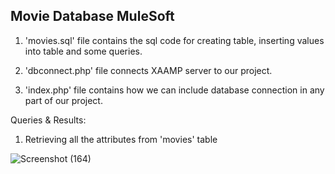 ## Movie Database MuleSoft

1. 'movies.sql' file contains the sql code for creating table, inserting values into table and some queries.

2. 'dbconnect.php' file connects XAAMP server to our project.

3. 'index.php' file contains how we can include database connection in any part of our project.

Queries & Results:

1. Retrieving all the attributes from 'movies' table

![Screenshot (164)](https://user-images.githubusercontent.com/53591334/136576635-50d7c80c-a355-465c-b532-7c6c97cc7015.png)
